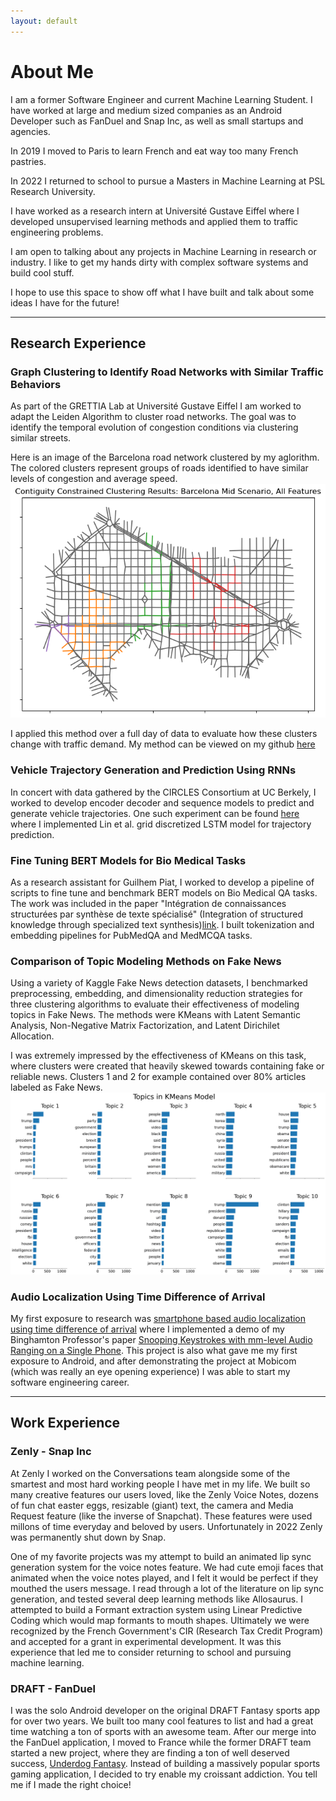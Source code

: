 ```yaml
---
layout: default
---
```


# About Me

I am a former Software Engineer and current Machine Learning Student. I have worked at large and medium sized companies as an Android Developer such as FanDuel and Snap Inc, as well as small startups and agencies. 

In 2019 I moved to Paris to learn French and eat way too many French pastries. 

In 2022 I returned to school to pursue a Masters in Machine Learning at PSL Research University. 

I have worked as a research intern at Université Gustave Eiffel where I developed unsupervised learning methods and applied them to traffic engineering problems.

I am open to talking about any projects in Machine Learning in research or industry. I like to get my hands dirty with complex software systems and build cool stuff.

I hope to use this space to show off what I have built and talk about some ideas I have for the future!
* * *
## Research Experience

### Graph Clustering to Identify Road Networks with Similar Traffic Behaviors

As part of the GRETTIA Lab at Université Gustave Eiffel I am worked to adapt the Leiden Algorithm to cluster road networks.
The goal was to identify the temporal evolution of congestion conditions via clustering similar streets.

Here is an image of the Barcelona road network clustered by my aglorithm. The colored clusters represent groups of roads identified to have similar levels of congestion and average speed.
![Barcelona Clustering](/assets/img/base_clustering_results.png)

I applied this method over a full day of data to evaluate how these clusters change with traffic demand. My method can be viewed on my github [here](https://github.com/EllingtonKirby/leidenalg/) 

### Vehicle Trajectory Generation and Prediction Using RNNs

In concert with data gathered by the CIRCLES Consortium at UC Berkely, I worked to develop encoder decoder and sequence models to predict and generate vehicle trajectories.
One such experiment can be found [here](https://github.com/EllingtonKirby/VTP-LSTM/tree/master/Ellington-LSTM) where I implemented Lin et al. grid discretized LSTM model for trajectory prediction.

### Fine Tuning BERT Models for Bio Medical Tasks

As a research assistant for Guilhem Piat, I worked to develop a pipeline of scripts to fine tune and benchmark BERT models on Bio Medical QA tasks. 
The work was included in the paper "Intégration de connaissances structurées par synthèse de texte spécialisé" (Integration of structured knowledge through specialized text synthesis)[link](https://hal.science/hal-04130151/). I built tokenization and embedding pipelines for PubMedQA and MedMCQA tasks. 

### Comparison of Topic Modeling Methods on Fake News

Using a variety of Kaggle Fake News detection datasets, I benchmarked preprocessing, embedding, and dimensionality reduction strategies for three clustering algorithms to evaluate their effectiveness of modeling topics in Fake News. The methods were KMeans with Latent Semantic Analysis, Non-Negative Matrix Factorization, and Latent Dirichilet Allocation. 

I was extremely impressed by the effectiveness of KMeans on this task, where clusters were created that heavily skewed towards containing fake or reliable news. Clusters 1 and 2 for example contained over 80% articles labeled as Fake News.
![Fake News Clusters](/assets/img/topics_kmeans_10_clusters.png)

### Audio Localization Using Time Difference of Arrival

My first exposure to research was [smartphone based audio localization using time difference of arrival](https://dl.acm.org/doi/abs/10.1145/2973750.2985625) where I implemented a demo of my Binghamton Professor's paper [Snooping Keystrokes with mm-level Audio Ranging on a Single Phone](https://dl.acm.org/doi/abs/10.1145/2789168.2790122). This project is also what gave me my first exposure to Android, and after demonstrating the project at Mobicom (which was really an eye opening experience) I was able to start my software engineering career. 

* * *
## Work Experience

### Zenly - Snap Inc

At Zenly I worked on the Conversations team alongside some of the smartest and most hard working people I have met in my life. We built so many creative features our users loved, like the Zenly Voice Notes, dozens of fun chat easter eggs, resizable (giant) text, the camera and Media Request feature (like the inverse of Snapchat). These features were used millons of time everyday and beloved by users. Unfortunately in 2022 Zenly was permanently shut down by Snap.

One of my favorite projects was my attempt to build an animated lip sync generation system for the voice notes feature. We had cute emoji faces that animated when the voice notes played, and I felt it would be perfect if they mouthed the users message. I read through a lot of the literature on lip sync generation, and tested several deep learning methods like Allosaurus. I attempted to build a Formant extraction system using Linear Predictive Coding which would map formants to mouth shapes. Ultimately we were recognized by the French Government's CIR (Research Tax Credit Program) and accepted for a grant in experimental development. It was this experience that led me to consider returning to school and pursuing machine learning. 

### DRAFT - FanDuel

I was the solo Android developer on the original DRAFT Fantasy sports app for over two years. We built too many cool features to list and had a great time watching a ton of sports with an awesome team. After our merge into the FanDuel application, I moved to France while the former DRAFT team started a new project, where they are finding a ton of well deserved success, [Underdog Fantasy](https://twitter.com/UnderdogFantasy?s=20). Instead of building a massively popular sports gaming application, I decided to try enable my croissant addiction. You tell me if I made the right choice!
